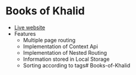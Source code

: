 # Books of Khalid
- [Live website](https://books-of-khalid.netlify.app/)
- Features
    - Multiple page routing
    - Implementation of Context Api
    - Implementation of Nested Routing
    - Information stored in Local Storage
    - Sorting according to tags#   B o o k s - o f - K h a l i d  
 